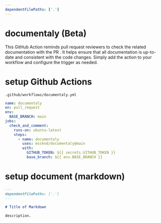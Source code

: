 ```yaml
---
dependentFilePaths: ['.']
---
```


# documentaly (Beta)

This GitHub Action reminds pull request reviewers to check the related
documentation with the PR . It helps ensure that all documentation is up-to-date
and consistent with the code changes. Simply add the action to your workflow and
configure the trigger as needed.

# setup Github Actions

`.github/workflows/documentaly.yml`

```yaml
name: documentaly
on: pull_request
env:
  BASE_BRANCH: main
jobs:
  check_and_comment:
    runs-on: ubuntu-latest
    steps:
      - name: documentaly
        uses: mssknd/documentaly@main
        with:
          GITHUB_TOKEN: ${{ secrets.GITHUB_TOKEN }}
          base_branch: ${{ env.BASE_BRANCH }}
```

# setup document (markdown)

```md
---
dependentFilePaths: ['.']
---

# Title of Markdown

description.
```
